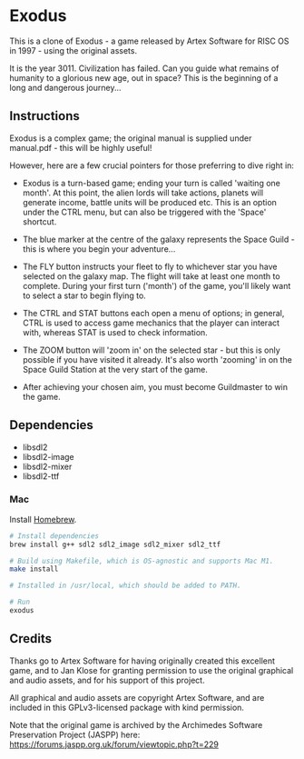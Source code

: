 # Exodus

This is a clone of Exodus - a game released by Artex Software for RISC OS in 1997 - using the original assets.

It is the year 3011. Civilization has failed. Can you guide what remains of humanity to a glorious new age, out in space? This is the beginning of a long and dangerous journey...

## Instructions
Exodus is a complex game; the original manual is supplied under manual.pdf - this will be highly useful!

However, here are a few crucial pointers for those preferring to dive right in:

* Exodus is a turn-based game; ending your turn is called 'waiting one month'. At this point, the alien lords will take actions, planets will generate income, battle units will be produced etc. This is an option under the CTRL menu, but can also be triggered with the 'Space' shortcut.

* The blue marker at the centre of the galaxy represents the Space Guild - this is where you begin your adventure...

* The FLY button instructs your fleet to fly to whichever star you have selected on the galaxy map. The flight will take at least one month to complete. During your first turn ('month') of the game, you'll likely want to select a star to begin flying to.

* The CTRL and STAT buttons each open a menu of options; in general, CTRL is used to access game mechanics that the player can interact with, whereas STAT is used to check information.

* The ZOOM button will 'zoom in' on the selected star - but this is only possible if you have visited it already. It's also worth 'zooming' in on the Space Guild Station at the very start of the game.

* After achieving your chosen aim, you must become Guildmaster to win the game.

## Dependencies

* libsdl2
* libsdl2-image
* libsdl2-mixer
* libsdl2-ttf

### Mac

Install [Homebrew](https://brew.sh/).

```bash
# Install dependencies
brew install g++ sdl2 sdl2_image sdl2_mixer sdl2_ttf

# Build using Makefile, which is OS-agnostic and supports Mac M1.
make install

# Installed in /usr/local, which should be added to PATH.

# Run
exodus
```

## Credits
Thanks go to Artex Software for having originally created this excellent game, and to Jan Klose for granting permission to use the original graphical and audio assets, and for his support of this project.

All graphical and audio assets are copyright Artex Software, and are included in this GPLv3-licensed package with kind permission.

Note that the original game is archived by the Archimedes Software Preservation Project (JASPP) here: https://forums.jaspp.org.uk/forum/viewtopic.php?t=229
